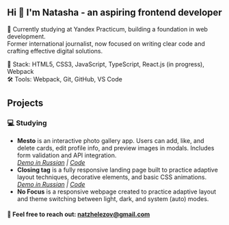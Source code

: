## Hi 👋 I'm Natasha - an aspiring frontend developer 

🌱 Currently studying at Yandex Practicum, building a foundation in web development.  
Former international journalist, now focused on writing clear code and crafting effective digital solutions.
  
🔧 Stack: HTML5, CSS3, JavaScript, TypeScript, React.js (in progress), Webpack  
🛠️ Tools: Webpack, Git, GitHub, VS Code

## Projects
### 💻 Studying

- **Mesto** is an interactive photo gallery app. Users can add, like, and delete cards, edit profile info, and preview images in modals. Includes form validation and API integration.  
_[Demo in Russian](https://nanferro.github.io/mesto-project-ff/) | [Code](https://github.com/nanferro/mesto-project-ff)_
- **Closing tag** is a fully responsive landing page built to practice adaptive layout techniques, decorative elements, and basic CSS animations.  
_[Demo in Russian](https://nanferro.github.io/zakrivayuschiy-teg-f/) | [Code](https://github.com/nanferro/zakrivayuschiy-teg-f)_
- **No Focus** is a responsive webpage created to practice adaptive layout and theme switching between light, dark, and system (auto) modes.

#### 📧 Feel free to reach out: **natzhelezov@gmail.com**
